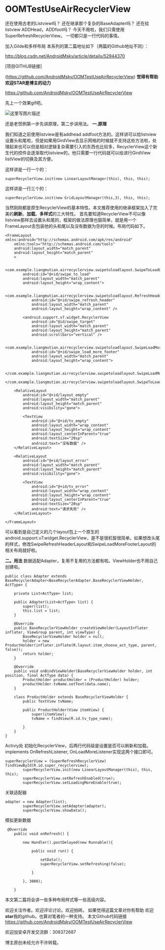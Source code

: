 # OOMTestUseAirRecyclerView

还在使用古老的Listview吗？
还在继承那个复杂的BaseAdapter吗？
还在给listview ADDHead，ADDfoot吗？
今天不用啦，我们只需使用SuperRefreshRecyclerView。
一切都只是一行代码的事情。


加入Gilde和多样布局 本系列的第二篇地址如下（两篇的Github地址不同）：

http://blog.csdn.net/AndroidMsky/article/details/52944370

[项目GITHUB链接]

(https://github.com/AndroidMsky/OOMTestUseAirRecyclerView)  **觉得有帮助欢迎STAR是博主的动力**

https://github.com/AndroidMsky/OOMTestUseAirRecyclerView

先上一个效果gif吧。

![这里写图片描述](http://img.blog.csdn.net/20161025145731886)

还是老惯例第一步先讲原理，第二步讲用法。
**一.原理**

我们知道之前使用listview是有addhead addfoot方法的。这样讲可以给listview设置头和尾啦，但是如果用GirdView去显示网格的时候就不支持这些方法啦，处理起来也可以但是相对逻辑复杂需要引入的东西也比较多，RecyclerView这个新生代的控件会逐渐取代listview的，他只需要一行代码就可以给进行GirdView listView的切换及其方便。

这样讲是一行一个的：
```
superRecyclerView.init(new LinearLayoutManager(this), this, this);
```
这样讲是一行三个的：

```
superRecyclerView.init(new GridLayoutManager(this,3), this, this);
```

  当然刚刚都是原生RecyclerView的基本特性。本文推荐使用的继承框架加入了完美的**刷新**。**加载**。**多样式**的三大特性。
  首先要知道RecyclerView不可以像listview那样去设置头和尾的，框架的做法原理也狠简单，就是用一个FrameLayout去包装他的头和尾以及没有数据为空的时候。布局代码如下。
  

```
<FrameLayout xmlns:android="http://schemas.android.com/apk/res/android"
    xmlns:tools="http://schemas.android.com/tools"
    android:layout_width="match_parent"
    android:layout_height="match_parent"
    >

    <com.example.liangmutian.airrecyclerview.swipetoloadlayout.SwipeToLoadLayout
        android:id="@+id/swipe_to_load"
        android:layout_width="match_parent"
        android:layout_height="wrap_content">

        <com.example.liangmutian.airrecyclerview.swipetoloadlayout.RefreshHeaderView
            android:id="@+id/swipe_refresh_header"
            android:layout_width="match_parent"
            android:layout_height="wrap_content" />

        <android.support.v7.widget.RecyclerView
            android:id="@id/swipe_target"
            android:layout_width="match_parent"
            android:layout_height="match_parent"
            android:scrollbars="vertical" />

        <com.example.liangmutian.airrecyclerview.swipetoloadlayout.SwipeLoadMoreFooterLayout
            android:id="@+id/swipe_load_more_footer"
            android:layout_width="match_parent"
            android:layout_height="wrap_content">

        </com.example.liangmutian.airrecyclerview.swipetoloadlayout.SwipeLoadMoreFooterLayout>
    </com.example.liangmutian.airrecyclerview.swipetoloadlayout.SwipeToLoadLayout>

    <RelativeLayout
        android:id="@+id/layout_empty"
        android:layout_width="match_parent"
        android:layout_height="match_parent"
        android:visibility="gone">

        <TextView
            android:id="@+id/tv_empty"
            android:layout_width="wrap_content"
            android:layout_height="wrap_content"
            android:layout_centerInParent="true"
            android:textSize="20sp"
            android:text="没有数据" />
    </RelativeLayout>

    <RelativeLayout
        android:id="@+id/layout_error"
        android:layout_width="match_parent"
        android:layout_height="match_parent"
        android:visibility="gone">

        <TextView
            android:id="@+id/tv_error"
            android:layout_width="wrap_content"
            android:layout_height="wrap_content"
            android:layout_centerInParent="true"
            android:textSize="20sp"
            android:text="请求失败" />
    </RelativeLayout>

</FrameLayout>
```
  
可以看到是自己定义的几个layout包上一个原生的android.support.v7.widget.RecyclerView，是不是很机智很简单。如果想改头尾的样式，修改SwipeRefreshHeaderLayout和SwipeLoadMoreFooterLayout的相关布局就好啦。

**二。用法**
数据适配Adapter，复用不复用的方法都有啦。ViewHolder也不用自己创建啦。

```
public class Adapter extends BaseRecyclerAdapter<BaseRecyclerAdapter.BaseRecyclerViewHolder, ActType> {

    private List<ActType> list;

    public Adapter(List<ActType> list) {
        super(list);
        this.list = list;
    }

    @Override
    public BaseRecyclerViewHolder createViewHolder(LayoutInflater inflater, ViewGroup parent, int viewType) {
        BaseRecyclerViewHolder holder = null;
        holder = new ProductHolder(inflater.inflate(R.layout.item_choose_act_type, parent, false));
        return holder;
    }

    @Override
    public void onBindViewHolder(BaseRecyclerViewHolder holder, int position, final ActType data) {
        ProductHolder productHolder = (ProductHolder) holder;
        productHolder.tvName.setText(data.name);
    }

    class ProductHolder extends BaseRecyclerViewHolder {
        public TextView tvName;

        public ProductHolder(View itemView) {
            super(itemView);
            tvName = findView(R.id.tv_type_name);

        }
    }
}

```
Activiy处
初始化RecyclerView，后两行代码级是设置是否可以刷新和加载。
implements OnRefreshListener, OnLoadMoreListener实现这两个接口即可。

```
superRecyclerView = (SuperRefreshRecyclerView) findViewById(R.id.super_recyclerview);
        superRecyclerView.init(new LinearLayoutManager(this), this, this);
        superRecyclerView.setRefreshEnabled(true);
        superRecyclerView.setLoadingMoreEnable(true);
```
关联适配器

```
adapter = new Adapter(list);
        superRecyclerView.setAdapter(adapter);
        superRecyclerView.showData();
```
模拟更新数据

```
 @Override
    public void onRefresh() {

        new Handler().postDelayed(new Runnable(){

            public void run() {

                setData();
                superRecyclerView.setRefreshing(false);

            }

        }, 3000);

    }
```
本文第二篇将会讲一些多种布局样式等一些高级内容。

欢迎关注作者。欢迎评论讨论。欢迎拍砖。
如果觉得这篇文章对你有帮助 欢迎**star**我的github。也算对笔者的一种支持。
本文Github代码链接
https://github.com/AndroidMsky/OOMTestUseAirRecyclerView

欢迎加安卓开发交流群：308372687

博主原创未经允许不许转载。

